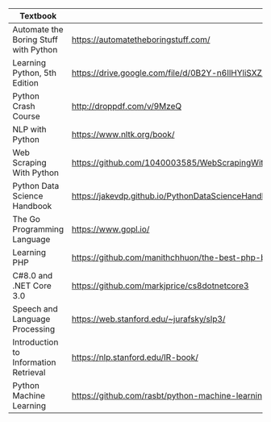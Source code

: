 |Textbook                                   |Link             |
|-------------------------------------------|-------------------------|
|Automate the Boring Stuff with Python      | https://automatetheboringstuff.com/
|Learning Python, 5th Edition				| https://drive.google.com/file/d/0B2Y-n6IlHYliSXZxMk0xT0NSY1E/preview
|Python Crash Course						| http://droppdf.com/v/9MzeQ
|NLP with Python							| https://www.nltk.org/book/
|Web Scraping With Python					| https://github.com/1040003585/WebScrapingWithPython/blob/master/Web%20Scraping%20with%20Python.pdf 
|Python Data Science Handbook				| https://jakevdp.github.io/PythonDataScienceHandbook/
|The Go Programming Language				| https://www.gopl.io/
|Learning PHP						        | https://github.com/manithchhuon/the-best-php-books/blob/master/books/Learning%20PHP%207.pdf
|C#8.0 and .NET Core 3.0					| https://github.com/markjprice/cs8dotnetcore3
|Speech and Language Processing             | https://web.stanford.edu/~jurafsky/slp3/
|Introduction to Information Retrieval      | https://nlp.stanford.edu/IR-book/
|Python Machine Learning                    | https://github.com/rasbt/python-machine-learning-book


